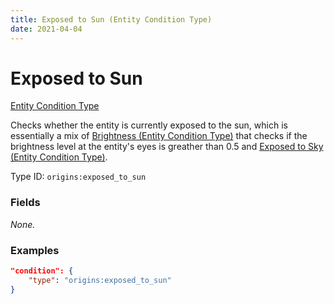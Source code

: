```yaml
---
title: Exposed to Sun (Entity Condition Type)
date: 2021-04-04
---
```


# Exposed to Sun

[Entity Condition Type](../entity_condition_types.md)

Checks whether the entity is currently exposed to the sun, which is essentially a mix of [Brightness (Entity Condition Type)](brightness.md) that checks if the brightness level at the entity's eyes is greather than 0.5 and [Exposed to Sky (Entity Condition Type)](exposed_to_sky.md).

Type ID: `origins:exposed_to_sun`


### Fields

_None._


### Examples

```json
"condition": {
    "type": "origins:exposed_to_sun"
}
```

